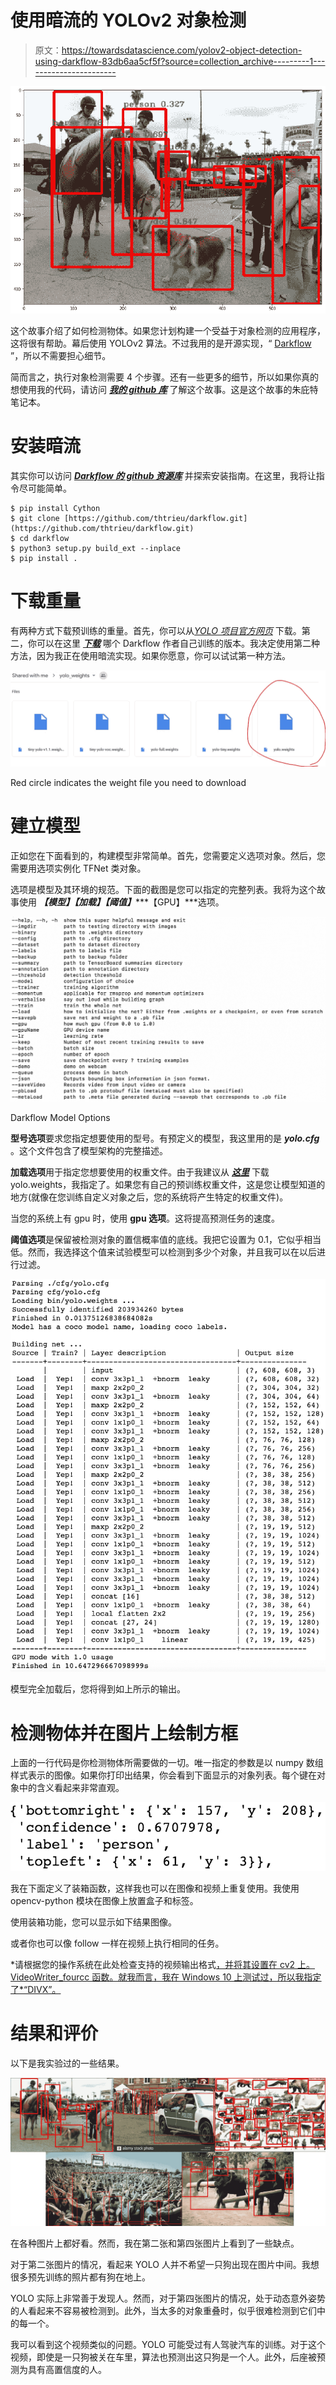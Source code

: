 # 使用暗流的 YOLOv2 对象检测

> 原文：<https://towardsdatascience.com/yolov2-object-detection-using-darkflow-83db6aa5cf5f?source=collection_archive---------1----------------------->

![](img/dd576754b31933ad0bae0bacbf1ba5c5.png)

这个故事介绍了如何检测物体。如果您计划构建一个受益于对象检测的应用程序，这将很有帮助。幕后使用 YOLOv2 算法。不过我用的是开源实现，“ [Darkflow](https://github.com/thtrieu/darkflow) ”，所以不需要担心细节。

简而言之，执行对象检测需要 4 个步骤。还有一些更多的细节，所以如果你真的想使用我的代码，请访问 [***我的 github 库***](https://github.com/deep-diver/Object-Detection-YOLOv2-Darkflow) 了解这个故事。这是这个故事的朱庇特笔记本。

# **安装暗流**

其实你可以访问 [***Darkflow 的 github 资源库***](https://github.com/thtrieu/darkflow) 并探索安装指南。在这里，我将让指令尽可能简单。

```
$ pip install Cython
$ git clone [https://github.com/thtrieu/darkflow.git](https://github.com/thtrieu/darkflow.git)
$ cd darkflow
$ python3 setup.py build_ext --inplace
$ pip install .
```

# **下载重量**

有两种方式下载预训练的重量。首先，你可以从[*YOLO 项目官方网页*](https://pjreddie.com/darknet/yolo/) 下载。第二，你可以在这里 [***下载***](https://drive.google.com/drive/folders/0B1tW_VtY7onidEwyQ2FtQVplWEU) 哪个 Darkflow 作者自己训练的版本。我决定使用第二种方法，因为我正在使用暗流实现。如果你愿意，你可以试试第一种方法。

![](img/655476a9e280130afa8721c9d54f6429.png)

Red circle indicates the weight file you need to download

# **建立模型**

正如您在下面看到的，构建模型非常简单。首先，您需要定义选项对象。然后，您需要用选项实例化 TFNet 类对象。

选项是模型及其环境的规范。下面的截图是您可以指定的完整列表。我将为这个故事使用 ***【模型】【加载】【阈值】******【GPU】***选项。

![](img/a1e5b577d05900f64a1a411f8091ae59.png)

Darkflow Model Options

**型号选项**要求您指定想要使用的型号。有预定义的模型，我这里用的是 ***yolo.cfg*** 。这个文件包含了模型架构的完整描述。

**加载选项**用于指定您想要使用的权重文件。由于我建议从 [***这里***](https://drive.google.com/drive/folders/0B1tW_VtY7onidEwyQ2FtQVplWEU) 下载 yolo.weights，我指定了。如果您有自己的预训练权重文件，这是您让模型知道的地方(就像在您训练自定义对象之后，您的系统将产生特定的权重文件)。

当您的系统上有 gpu 时，使用 **gpu 选项**。这将提高预测任务的速度。

**阈值选项**是保留被检测对象的置信概率值的底线。我把它设置为 0.1，它似乎相当低。然而，我选择这个值来试验模型可以检测到多少个对象，并且我可以在以后进行过滤。

![](img/02f906fd4191da282af5c220ccbfda9a.png)

模型完全加载后，您将得到如上所示的输出。

# **检测物体并在图片上绘制方框**

上面的一行代码是你检测物体所需要做的一切。唯一指定的参数是以 numpy 数组样式表示的图像。如果你打印出结果，你会看到下面显示的对象列表。每个键在对象中的含义看起来非常直观。

![](img/049666b268db168e71752690d8aba79d.png)

我在下面定义了装箱函数，这样我也可以在图像和视频上重复使用。我使用 opencv-python 模块在图像上放置盒子和标签。

使用装箱功能，您可以显示如下结果图像。

或者你也可以像 follow 一样在视频上执行相同的任务。

*请根据您的操作系统在此处检查支持的视频输出格式[，并将其设置在 cv2 上。VideoWriter_fourcc 函数。就我而言，我在 Windows 10 上测试过，所以我指定了*“DIVX”。](https://docs.opencv.org/3.1.0/dd/d43/tutorial_py_video_display.html)

# 结果和评价

以下是我实验过的一些结果。

![](img/adc04a213aa29dbb03a8d02af93698b5.png)

在各种图片上都好看。然而，我在第二张和第四张图片上看到了一些缺点。

对于第二张图片的情况，看起来 YOLO 人并不希望一只狗出现在图片中间。我想很多预先训练的照片都有狗在地上。

YOLO 实际上非常善于发现人。然而，对于第四张图片的情况，处于动态意外姿势的人看起来不容易被检测到。此外，当太多的对象重叠时，似乎很难检测到它们中的每一个。

我可以看到这个视频类似的问题。YOLO 可能受过有人驾驶汽车的训练。对于这个视频，即使是一只狗被关在车里，算法也预测出这只狗是一个人。此外，后座被预测为具有高置信度的人。